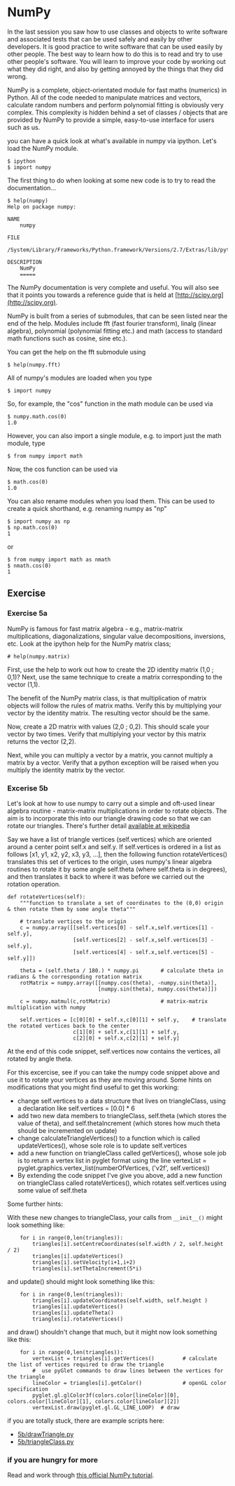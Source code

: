 
# NumPy

In the last session you saw how to use classes and objects to write software and associated tests that can be used safely and easily by other developers. It is good practice to write software that can be used easily by other people. The best way to learn how to do this is to read and try to use other people's software. You will learn to improve your code by working out what they did right, and also by getting annoyed by the things that they did wrong.

NumPy is a complete, object-orientated module for fast maths (numerics) in Python. All of the code needed to manipulate matrices and vectors, calculate random numbers and perform polynomial fitting is obviously very complex. This complexity is hidden behind a set of classes / objects that are provided by NumPy to provide a simple, easy-to-use interface for users such as us.

you can have a quick look at what's available in numpy via ipython. Let's load the NumPy module.

    $ ipython
    $ import numpy

The first thing to do when looking at some new code is to try to read the documentation...

    $ help(numpy)
    Help on package numpy:
    
    NAME
        numpy
    
    FILE
        /System/Library/Frameworks/Python.framework/Versions/2.7/Extras/lib/python/numpy/__init__.py
    
    DESCRIPTION
        NumPy
        =====

The NumPy documentation is very complete and useful. You will also see that it points you towards a reference guide that is held at [http://scipy.org](http://scipy.org).

NumPy is built from a series of submodules, that can be seen listed near the end of the help. Modules include fft (fast fourier transform), linalg (linear algebra), polynomial (polynomial fitting etc.) and math (access to standard math functions such as cosine, sine etc.).

You can get the help on the fft submodule using

    $ help(numpy.fft)

All of numpy's modules are loaded when you type 

    $ import numpy

So, for example, the "cos" function in the math module can be used via

    $ numpy.math.cos(0)
    1.0

However, you can also import a single module, e.g. to import just the math module, type

    $ from numpy import math

Now, the cos function can be used via

    $ math.cos(0)
    1.0

You can also rename modules when you load them. This can be used to create a quick shorthand, e.g. renaming numpy as "np"

    $ import numpy as np
    $ np.math.cos(0)
    1

or

    $ from numpy import math as nmath
    $ nmath.cos(0)
    1

## Exercise

### Exercise 5a

NumPy is famous for fast matrix algebra - e.g., matrix-matrix multiplications, diagonalizations, singular value decompositions, inversions, etc. Look at the ipython help for the NumPy matrix class;

    # help(numpy.matrix)

First, use the help to work out how to create the 2D identity matrix (1,0 ; 0,1)?
Next, use the same technique to create a matrix corresponding to the vector (1,1).

The benefit of the NumPy matrix class, is that multiplication of matrix objects will follow the rules of matrix maths. Verify this by multiplying your vector by the identity matrix. The resulting vector should be the same.

Now, create a 2D matrix with values (2,0 ; 0,2). This should scale your vector by two times. Verify that multiplying your vector by this matrix returns the vector (2,2).

Next, while you can multiply a vector by a matrix, you cannot multiply a matrix by a vector. Verify that a python exception will be raised when you multiply the identity matrix by the vector.

### Excerise 5b

Let's look at how to use numpy to carry out a simple and oft-used linear algebra routine - matrix-matrix multiplications in order to rotate objects. The aim is to incorporate this into our triangle drawing code so that we can rotate our triangles. There's further detail [available at wikipedia](https://en.wikipedia.org/wiki/Rotation_matrix)

Say we have a list of triangle vertices (self.vertices) which are oriented around a center point self.x and self.y. If self.vertices is ordered in a list as follows [x1, y1, x2, y2, x3, y3, ...], then the following function rotateVertices() translates this set of vertices to the origin, uses numpy's linear algebra routines to rotate it by some angle self.theta (where self.theta is in degrees), and then translates it back to where it was before we carried out the rotation operation.

    def rotateVertices(self):
        """function to translate a set of coordinates to the (0,0) origin & then rotate them by some angle theta"""
        
        # translate vertices to the origin
        c = numpy.array([[self.vertices[0] - self.x,self.vertices[1] - self.y],
                         [self.vertices[2] - self.x,self.vertices[3] - self.y],
                         [self.vertices[4] - self.x,self.vertices[5] - self.y]])

        theta = (self.theta / 180.) * numpy.pi       # calculate theta in radians & the corresponding rotation matrix
        rotMatrix = numpy.array([[numpy.cos(theta), -numpy.sin(theta)],    
                                 [numpy.sin(theta), numpy.cos(theta)]])

        c = numpy.matmul(c,rotMatrix)                # matrix-matrix multiplication with numpy

        self.vertices = [c[0][0] + self.x,c[0][1] + self.y,    # translate the rotated vertices back to the center
                         c[1][0] + self.x,c[1][1] + self.y,
                         c[2][0] + self.x,c[2][1] + self.y]

At the end of this code snippet, self.vertices now contains the vertices, all rotated by angle theta.

For this excercise, see if you can take the numpy code snippet above and use it to rotate your vertices as they are moving around. Some hints on modifications that you might find useful to get this working:
* change self.vertices to a data structure that lives on triangleClass, using a declaration like self.vertices = [0.0] * 6
* add two new data members to triangleClass, self.theta (which stores the value of theta), and self.thetaIncrement (which stores how much theta should be incremented on update)
* change calculateTriangleVertices() to a function which is called updateVertices(), whose sole role is to update self.vertices
* add a new function on triangleClass called getVertices(), whose sole job is to return a vertex list in pyglet format using the line vertexList = pyglet.graphics.vertex_list(numberOfVertices, ('v2f', self.vertices)) 
* By extending the code snippet I've give you above, add a new function on triangleClass called rotateVertices(), which rotates self.vertices using some value of self.theta

Some further hints:

With these new changes to triangleClass, your calls from `__init__()` might look something like:

        for i in range(0,len(triangles)):
            triangles[i].setCentreCoordinates(self.width / 2, self.height / 2)
            triangles[i].updateVertices()
            triangles[i].setVelocity(i+1,i+2)
            triangles[i].setThetaIncrement(5*i)

and update() should might look something like this:

        for i in range(0,len(triangles)):
            triangles[i].updateCoordinates(self.width, self.height )
            triangles[i].updateVertices()
            triangles[i].updateTheta()
            triangles[i].rotateVertices()
            
and draw() shouldn't change that much, but it might now look something like this:

        for i in range(0,len(triangles)):
            vertexList = triangles[i].getVertices()         # calculate the list of vertices required to draw the triangle
            #  use pyGlet commands to draw lines between the vertices for the triangle
            lineColor = triangles[i].getColor()             # openGL color specification
            pyglet.gl.glColor3f(colors.color[lineColor][0], colors.color[lineColor][1], colors.color[lineColor][2])
            vertexList.draw(pyglet.gl.GL_LINE_LOOP)  # draw

if you are totally stuck, there are example scripts here:
* [5b/drawTriangle.py](5b/2d-drawTriangle.py)
* [5b/triangleClass.py](5b/2d-triangleClass.py)

### if you are hungry for more

Read and work through [this official NumPy tutorial](http://wiki.scipy.org/Tentative_NumPy_Tutorial).


